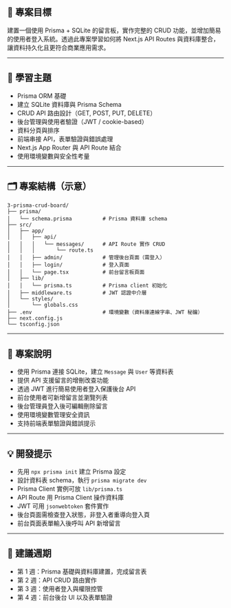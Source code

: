 ## 🎯 專案目標

建置一個使用 Prisma + SQLite 的留言板，實作完整的 CRUD 功能，並增加簡易的使用者登入系統。透過此專案學習如何將 Next.js API Routes 與資料庫整合，讓資料持久化且更符合商業應用需求。

---

## 📘 學習主題

- Prisma ORM 基礎
- 建立 SQLite 資料庫與 Prisma Schema
- CRUD API 路由設計（GET, POST, PUT, DELETE）
- 後台管理與使用者驗證（JWT / cookie-based）
- 資料分頁與排序
- 前端串接 API，表單驗證與錯誤處理
- Next.js App Router 與 API Route 結合
- 使用環境變數與安全性考量

---

## 🗂 專案結構（示意）

```less
3-prisma-crud-board/
├── prisma/
│   └── schema.prisma          # Prisma 資料庫 schema
├── src/
│   ├── app/
│   │   ├── api/
│   │   │   └── messages/      # API Route 實作 CRUD
│   │   │       └── route.ts
│   │   ├── admin/             # 管理後台頁面（需登入）
│   │   ├── login/             # 登入頁面
│   │   └── page.tsx           # 前台留言板頁面
│   ├── lib/
│   │   └── prisma.ts          # Prisma client 初始化
│   ├── middleware.ts          # JWT 認證中介層
│   └── styles/
│       └── globals.css
├── .env                       # 環境變數（資料庫連線字串、JWT 秘鑰）
├── next.config.js
└── tsconfig.json

```

---

## 📝 專案說明

- 使用 Prisma 連接 SQLite，建立 `Message` 與 `User` 等資料表
- 提供 API 支援留言的增刪改查功能
- 透過 JWT 進行簡易使用者登入保護後台 API
- 前台使用者可新增留言並瀏覽列表
- 後台管理員登入後可編輯刪除留言
- 使用環境變數管理安全資訊
- 支持前端表單驗證與錯誤提示

---

## 💡 開發提示

- 先用 `npx prisma init` 建立 Prisma 設定
- 設計資料表 schema，執行 `prisma migrate dev`
- Prisma Client 實例可放 `lib/prisma.ts`
- API Route 用 Prisma Client 操作資料庫
- JWT 可用 `jsonwebtoken` 套件實作
- 後台頁面需檢查登入狀態，非登入者重導向登入頁
- 前台頁面表單輸入後呼叫 API 新增留言

---

## 📅 建議週期

- 第 1 週：Prisma 基礎與資料庫建置，完成留言表
- 第 2 週：API CRUD 路由實作
- 第 3 週：使用者登入與權限控管
- 第 4 週：前台後台 UI 以及表單驗證
